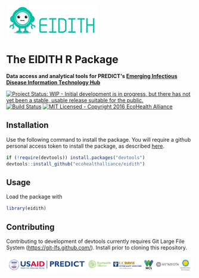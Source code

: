 
<!-- README.md is generated from README.Rmd. Please edit that file -->
![](inst/images/README-eidith-logo-2014.png)

The EIDITH R Package
====================

**Data access and analytical tools for PREDICT's [Emerging Infectious Disease Information Technology Hub](https://www.eidith.org/)**

[![Project Status: WIP - Initial development is in progress, but there has not yet been a stable, usable release suitable for the public.](http://www.repostatus.org/badges/latest/wip.svg)](http://www.repostatus.org/#wip) [![Build Status](https://travis-ci.com/ecohealthalliance/eidith.svg?branch=master)](https://travis-ci.com/ecohealthalliance/eidith) [![MIT Licensed - Copyright 2016 EcoHealth Alliance](https://img.shields.io/badge/license-MIT-blue.svg)](https://badges.mit-license.org/)

Installation
------------

Use the following command to install the package. You will require a github personal access token to install the package, as described [here](http://happygitwithr.com/api-tokens.html).

``` r
if (!require(devtools)) install.packages("devtools")
devtools::install_github("ecohealthalliance/eidith")
```

Usage
-----

Load the package with

``` r
library(eidith)
```

Contributing
------------

Contributing to development of devtools currently requires Git Large File System (<https://git-lfs.github.com/>). Install prior to cloning this repository.

![](inst/images/README-predictfooter.png)
